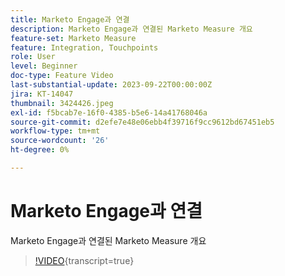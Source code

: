 ```yaml
---
title: Marketo Engage과 연결
description: Marketo Engage과 연결된 Marketo Measure 개요
feature-set: Marketo Measure
feature: Integration, Touchpoints
role: User
level: Beginner
doc-type: Feature Video
last-substantial-update: 2023-09-22T00:00:00Z
jira: KT-14047
thumbnail: 3424426.jpeg
exl-id: f5bcab7e-16f0-4385-b5e6-14a41768046a
source-git-commit: d2efe7e48e06ebb4f39716f9cc9612bd67451eb5
workflow-type: tm+mt
source-wordcount: '26'
ht-degree: 0%

---
```


# Marketo Engage과 연결

Marketo Engage과 연결된 Marketo Measure 개요

>[!VIDEO](https://video.tv.adobe.com/v/3449383/?learn=on&captions=kor){transcript=true}
